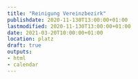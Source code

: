 ```yaml
---
title: "Reinigung Vereinzbezirk"
publishdate: 2020-11-130T13:00:00+01:00
lastmodified: 2020-11-130T13:00:00+01:00
date: 2021-03-20T10:00:00+01:00
location: platz
draft: true
outputs:
- html
- calendar
---
```


